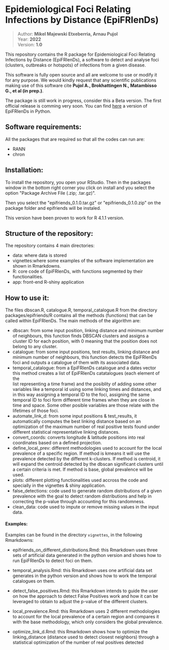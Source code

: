 # Epidemiological Foci Relating Infections by Distance (EpiFRIenDs)

> Author: **Mikel Majewski Etxeberria, Arnau Pujol**  
> Year: **2022**  
> Version: **1.0**  

This repository contains the R package for Epidemiological Foci Relating Infections by Distance (EpiFRIenDs), a software 
to detect and analyse foci (clusters, outbreaks or hotspots) of infections from a given disease.

This software is fully open source and all are welcome to use or modify it for any purpose.
We would kindly request that any scientific publications making use of this software cite **Pujol A., Brokhattingen N., Matambisso G., et al (in prep.)**.

The package is still work in progress, consider this a Beta version. The first official release is comming very soon.
You can find [here](https://github.com/arnaupujol/epifriends) a version of EpiFRIenDs in Python. 


Software requirements:
----------------------
All the packages that are required so that all the codes can run are:
- RANN
- chron

Installation:
----------------------
To install the repository, you open your RStudio. Then in the packages window 
in the bottom right corner you click on install and you select the option 
"Package Archive File (.zip; .tar.gz)".

Then you select the "epifriends_0.1.0.tar.gz" or "epifriends_0.1.0.zip" on 
the package folder and epifriends will be instaled.

This version have been proven to work for R 4.1.1 version.

Structure of the repository:
----------------------------
The repository contains 4 main directories:
- data: where data is stored
- vignettes:where some examples of the software implementation are shown in
Rmarkdowns. 
- R: core code of EpiFRIenDs, with functions segmented by their functionalities.
- app: front-end R-shiny application

How to use it:
----------------------------
The files dbscan.R, catalogue.R, temporal_catalogue.R from the directory 
packages/epifriends/R contains all the methods (functions) that can be called within EpiFRIenDs. 
The main methods of the algorithm are:
- dbscan: from some input position, linking distance and minimum number of
neighbours, this function finds DBSCAN clusters and assigns a cluster ID for
each position, with 0 meaning that the position does not belong to any
cluster.
- catalogue: from some input positions, test results, linking distance and
minimum number of neighbours, this function detects the EpiFRIenDs foci and
outputs a catalogue of them with its associated data.
- temporal_catalogue: from a EpiFRIenDs catalogue and a dates vector
this method creates a list of EpiFRIenDs catatalogues (each element of the  
list representing a time frame) and the posiblity of adding some other 
variables like a temporal id using some linking times and distances, 
and in this way assigning a temporal ID to the foci, assigning the same temporal ID
to foci form different time frames when they are close in time and space. 
Some other posible variables are those relate with the lifetimes of those foci.
- automate_link_d: from some input positions & test_results, it automatically computes
the best linking distance based on an optimization of the maximum number of real positive
tests found under different statistical representative linking distances.
- convert_coords: converts longitude & latitude positions into real coordinates based on
a defined projection.
- define_local_prev: different methodologies used to account for the local prevalence of
a specific region. If method is kmeans it will use the prevalence detected by the different
k-clusters. If method is centroid, it will expand the centroid detected by the dbscan
significant clusters until a certain criteria is met. If method is base, global prevalence will
be used.
- plots: different plotting functionalities used accross the code and specially in the vignettes &
shiny application.
- false_detections: code used to generate random distributions of a given prevalence with the goal
to detect random distributions and help in correcting the p-value through accounting for this
randomness.
- clean_data: code used to impute or remove missing values in the input data.

#### Examples:

Examples can be found in the directory `vignettes`, in the following Rmarkdowns:

- epifriends_on_different_distributions.Rmd: this Rmarkdown uses three
sets of artificial data generated in the python version 
and shows how to run EpiFRIenDs to detect foci on them.

- temporal_analysis.Rmd: this Rmarkdown uses one 
artificial data set generates in the python version and shows how to 
work the temporal catalogues on them.

- detect_false_positives.Rmd: this Rmarkdown intends to guide the user on how the
approach to detect False Positives work and how it can be leveraged to obtain to
adjust the p-value of the different clusters.

- local_prevalence.Rmd: this Rmarkdown uses 2 different methodologies to account for the
local prevalence of a certain region and compares it with the base methodology, which only
considers the global prevalence.

- optimize_link_d.Rmd: this Rmarkdown shows how to optimize the linking_distance (distance used
to detect closest neighbors) through a statistical optimization of the number of real positives
detected
